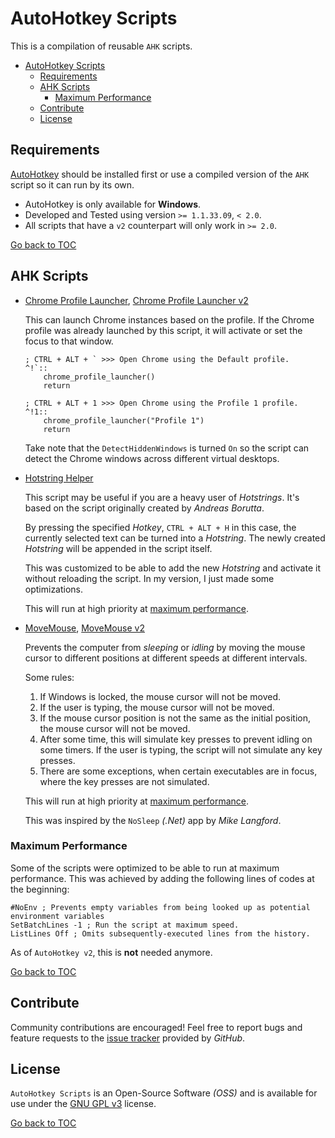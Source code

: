 # AutoHotkey Scripts

This is a compilation of reusable `AHK` scripts.

- [AutoHotkey Scripts](#autohotkey-scripts)
    - [Requirements](#requirements)
    - [AHK Scripts](#ahk-scripts)
        - [Maximum Performance](#maximum-performance)
    - [Contribute](#contribute)
    - [License](#license)

## Requirements

[AutoHotkey](https://www.autohotkey.com/) should be installed first or use a compiled version of the `AHK` script so it can run by its own.

- AutoHotkey is only available for **Windows**.
- Developed and Tested using version `>= 1.1.33.09`, `< 2.0`.
- All scripts that have a `v2` counterpart will only work in `>= 2.0`.

[Go back to TOC](#autohotkey-scripts)

## AHK Scripts

- [Chrome Profile Launcher](AHK/Chrome-Profile-Launcher.ahk), [Chrome Profile Launcher v2](AHKv2/Chrome-Profile-Launcher.ahk)

    This can launch Chrome instances based on the profile. If the Chrome profile was already launched by this script, it will activate or set the focus to that window.

    ```ahk
    ; CTRL + ALT + ` >>> Open Chrome using the Default profile.
    ^!`::
        chrome_profile_launcher()
        return
    ```

    ```ahk
    ; CTRL + ALT + 1 >>> Open Chrome using the Profile 1 profile.
    ^!1::
        chrome_profile_launcher("Profile 1")
        return
    ```

    Take note that the `DetectHiddenWindows` is turned `On` so the script can detect the Chrome windows across different virtual desktops.

- [Hotstring Helper](AHK/Hotstring-Helper.ahk)

    This script may be useful if you are a heavy user of _Hotstrings_. It's based on the script originally created by _Andreas Borutta_.

    By pressing the specified _Hotkey_, `CTRL + ALT + H` in this case, the currently selected text can be turned into a _Hotstring_. The newly created _Hotstring_ will be appended in the script itself.

    This was customized to be able to add the new _Hotstring_ and activate it without reloading the script. In my version, I just made some optimizations.

    This will run at high priority at [maximum performance](#maximum-performance).

- [MoveMouse](AHK/MoveMouse.ahk), [MoveMouse v2](AHKv2/MoveMouse.ahk)

    Prevents the computer from _sleeping_ or _idling_ by moving the mouse cursor to different positions at different speeds at different intervals.

    Some rules:

    1. If Windows is locked, the mouse cursor will not be moved.
    2. If the user is typing, the mouse cursor will not be moved.
    3. If the mouse cursor position is not the same as the initial position, the mouse cursor will not be moved.
    4. After some time, this will simulate key presses to prevent idling on some timers. If the user is typing, the script will not simulate any key presses.
    5. There are some exceptions, when certain executables are in focus, where the key presses are not simulated.

    This will run at high priority at [maximum performance](#maximum-performance).

    This was inspired by the `NoSleep` _(.Net)_ app by _Mike Langford_.

### Maximum Performance

Some of the scripts were optimized to be able to run at maximum performance. This was achieved by adding the following lines of codes at the beginning:

```autohotkey
#NoEnv ; Prevents empty variables from being looked up as potential environment variables
SetBatchLines -1 ; Run the script at maximum speed.
ListLines Off ; Omits subsequently-executed lines from the history.
```

As of `AutoHotkey v2`, this is **not** needed anymore.

[Go back to TOC](#autohotkey-scripts)

## Contribute

Community contributions are encouraged! Feel free to report bugs and feature requests to the [issue tracker](https://github.com/kakaiba-talaga/AutoHotkey-Scripts/issues) provided by _GitHub_.

## License

`AutoHotkey Scripts` is an Open-Source Software _(OSS)_ and is available for use under the [GNU GPL v3](https://github.com/kakaiba-talaga/AutoHotkey-Scripts/blob/main/LICENSE) license.

[Go back to TOC](#autohotkey-scripts)
